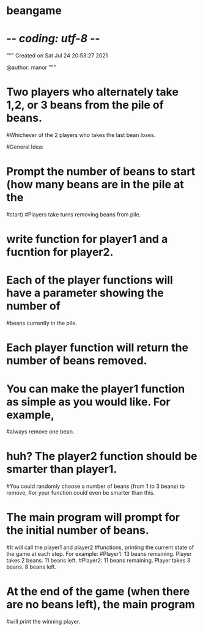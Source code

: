 # beangame

# -*- coding: utf-8 -*-
"""
Created on Sat Jul 24 20:53:27 2021

@author: manor
"""

# Two players who alternately take 1,2, or 3 beans from the pile of beans.
#Whichever of the 2 players who takes the last bean loses.

#General Idea:
# Prompt the number of beans to start (how many beans are in the pile at the 
#start)
#Players take turns removing beans from pile.
# write function for player1 and a fucntion for player2.
# Each of the player functions will have a parameter showing the number of 
#beans currently in the pile. 
# Each player function will return the number of beans removed.


# You can make the player1 function as simple as you would like. For example, 
#always remove one bean.


# huh? The player2 function should be smarter than player1. 
#You could randomly choose a number of beans (from 1 to 3 beans) to remove, 
#or your function could even be smarter than this.

# The main program will prompt for the initial number of beans. 
#It will call the player1 and player2
#functions, printing the current state of the game at each step. For example:
#Player1: 13 beans remaining. Player takes 2 beans. 11 beans left.
#Player2: 11 beans remaining. Player takes 3 beans. 8 beans left.

# At the end of the game (when there are no beans left), the main program 
#will print the winning player.

